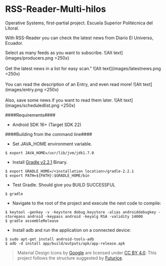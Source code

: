# RSS-Reader-Multi-hilos
Operative Systems, first-partial project.
Escuela Superior Politécnica del Litoral.

With RSS-Reader you can check the latest news from Diario El Universo, Ecuador.

Select as many feeds as you want to subscribe.
![Alt text](images/producers.png =250x)
<br/><br/>
Get the latest news in a list for easy scan."
![Alt text](images/latestnews.png =250x)
<br/><br/>
You can read the description of an Entry, and even read more!
![Alt text](images/entry.png =250x)
<br/><br/>
Also, save some news if you want to read them later.
![Alt text](images/scheduledlist.png =250x)


####Requirements####
- Android SDK 16+ (Target SDK 22)

####Building from the command line####
- Set JAVA_HOME environment variable.
```
$ export JAVA_HOME=/usr/lib/jvm/jdk1.7.0
```
- Install [Gradle v2.2.1](http://gradle.org/gradle-download/) Binary.
```
$ export GRADLE_HOME=/<installation location>/gradle-2.2.1
$ export PATH=${PATH}:$GRADLE_HOME/bin
```
- Test Gradle. Should give you BUILD SUCCESSFUL
```
$ gradle
```
- Navigate to the root of the project and execute the next code to compile:
```
$ keytool -genkey -v -keystore debug.keystore -alias androiddebugkey -storepass android -keypass android -keyalg RSA -validity 14000
$ gradle assembleRelease
```
- Install adb and run the application on a connected device:
```
$ sudo apt-get install android-tools-adb
$ adb -d install app/build/outputs/apk/app-release.apk
```



>Material Design Icons by [Google](https://github.com/google) are licensed under [CC BY 4.0](https://creativecommons.org/licenses/by/4.0/).
>This project follows the structure suggested by [Futurice](https://github.com/futurice/android-best-practices).
